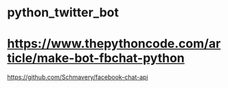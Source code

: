 # python_twitter_bot
# https://www.thepythoncode.com/article/make-bot-fbchat-python
https://github.com/Schmavery/facebook-chat-api
